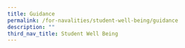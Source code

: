 ```yaml
---
title: Guidance
permalink: /for-navalities/student-well-being/guidance
description: ""
third_nav_title: Student Well Being
---
```

